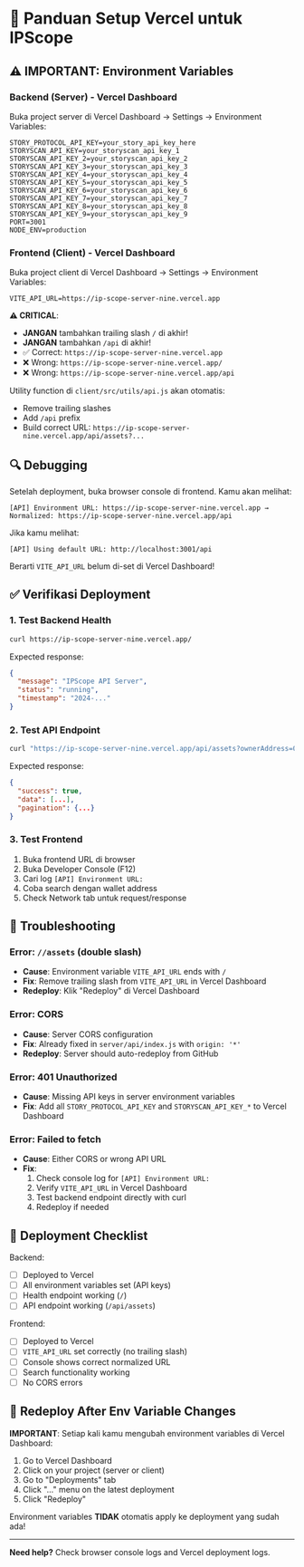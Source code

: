 # 🚀 Panduan Setup Vercel untuk IPScope

## ⚠️ IMPORTANT: Environment Variables

### **Backend (Server) - Vercel Dashboard**

Buka project server di Vercel Dashboard → Settings → Environment Variables:

```
STORY_PROTOCOL_API_KEY=your_story_api_key_here
STORYSCAN_API_KEY=your_storyscan_api_key_1
STORYSCAN_API_KEY_2=your_storyscan_api_key_2
STORYSCAN_API_KEY_3=your_storyscan_api_key_3
STORYSCAN_API_KEY_4=your_storyscan_api_key_4
STORYSCAN_API_KEY_5=your_storyscan_api_key_5
STORYSCAN_API_KEY_6=your_storyscan_api_key_6
STORYSCAN_API_KEY_7=your_storyscan_api_key_7
STORYSCAN_API_KEY_8=your_storyscan_api_key_8
STORYSCAN_API_KEY_9=your_storyscan_api_key_9
PORT=3001
NODE_ENV=production
```

### **Frontend (Client) - Vercel Dashboard**

Buka project client di Vercel Dashboard → Settings → Environment Variables:

```
VITE_API_URL=https://ip-scope-server-nine.vercel.app
```

**⚠️ CRITICAL**: 
- **JANGAN** tambahkan trailing slash `/` di akhir!
- **JANGAN** tambahkan `/api` di akhir!
- ✅ Correct: `https://ip-scope-server-nine.vercel.app`
- ❌ Wrong: `https://ip-scope-server-nine.vercel.app/`
- ❌ Wrong: `https://ip-scope-server-nine.vercel.app/api`

Utility function di `client/src/utils/api.js` akan otomatis:
- Remove trailing slashes
- Add `/api` prefix
- Build correct URL: `https://ip-scope-server-nine.vercel.app/api/assets?...`

## 🔍 Debugging

Setelah deployment, buka browser console di frontend. Kamu akan melihat:

```
[API] Environment URL: https://ip-scope-server-nine.vercel.app → Normalized: https://ip-scope-server-nine.vercel.app/api
```

Jika kamu melihat:
```
[API] Using default URL: http://localhost:3001/api
```

Berarti `VITE_API_URL` belum di-set di Vercel Dashboard!

## ✅ Verifikasi Deployment

### 1. Test Backend Health
```bash
curl https://ip-scope-server-nine.vercel.app/
```

Expected response:
```json
{
  "message": "IPScope API Server",
  "status": "running",
  "timestamp": "2024-..."
}
```

### 2. Test API Endpoint
```bash
curl "https://ip-scope-server-nine.vercel.app/api/assets?ownerAddress=0xEf3af03c73fB4165878E70a95A8c74D9FC3BFeae&limit=10"
```

Expected response:
```json
{
  "success": true,
  "data": [...],
  "pagination": {...}
}
```

### 3. Test Frontend
1. Buka frontend URL di browser
2. Buka Developer Console (F12)
3. Cari log `[API] Environment URL:`
4. Coba search dengan wallet address
5. Check Network tab untuk request/response

## 🐛 Troubleshooting

### Error: `//assets` (double slash)
- **Cause**: Environment variable `VITE_API_URL` ends with `/`
- **Fix**: Remove trailing slash from `VITE_API_URL` in Vercel Dashboard
- **Redeploy**: Klik "Redeploy" di Vercel Dashboard

### Error: CORS
- **Cause**: Server CORS configuration
- **Fix**: Already fixed in `server/api/index.js` with `origin: '*'`
- **Redeploy**: Server should auto-redeploy from GitHub

### Error: 401 Unauthorized
- **Cause**: Missing API keys in server environment variables
- **Fix**: Add all `STORY_PROTOCOL_API_KEY` and `STORYSCAN_API_KEY_*` to Vercel Dashboard

### Error: Failed to fetch
- **Cause**: Either CORS or wrong API URL
- **Fix**: 
  1. Check console log for `[API] Environment URL:`
  2. Verify `VITE_API_URL` in Vercel Dashboard
  3. Test backend endpoint directly with curl
  4. Redeploy if needed

## 📝 Deployment Checklist

Backend:
- [ ] Deployed to Vercel
- [ ] All environment variables set (API keys)
- [ ] Health endpoint working (`/`)
- [ ] API endpoint working (`/api/assets`)

Frontend:
- [ ] Deployed to Vercel
- [ ] `VITE_API_URL` set correctly (no trailing slash)
- [ ] Console shows correct normalized URL
- [ ] Search functionality working
- [ ] No CORS errors

## 🔄 Redeploy After Env Variable Changes

**IMPORTANT**: Setiap kali kamu mengubah environment variables di Vercel Dashboard:

1. Go to Vercel Dashboard
2. Click on your project (server or client)
3. Go to "Deployments" tab
4. Click "..." menu on the latest deployment
5. Click "Redeploy"

Environment variables **TIDAK** otomatis apply ke deployment yang sudah ada!

---

**Need help?** Check browser console logs and Vercel deployment logs.

